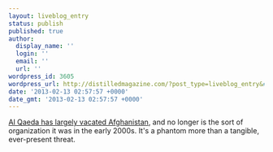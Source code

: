 ```yaml
---
layout: liveblog_entry
status: publish
published: true
author:
  display_name: ''
  login: ''
  email: ''
  url: ''
wordpress_id: 3605
wordpress_url: http://distilledmagazine.com/?post_type=liveblog_entry&#038;p=3605
date: '2013-02-13 02:57:57 +0000'
date_gmt: '2013-02-13 02:57:57 +0000'
---
```

<p><a href="http://www.reuters.com/article/2012/11/30/us-usa-afghanistan-alqaeda-idUSBRE8AT02N20121130">Al Qaeda has largely vacated Afghanistan</a>, and no longer is the sort of organization it was in the early 2000s. It's a phantom more than a tangible, ever-present threat.</p>
